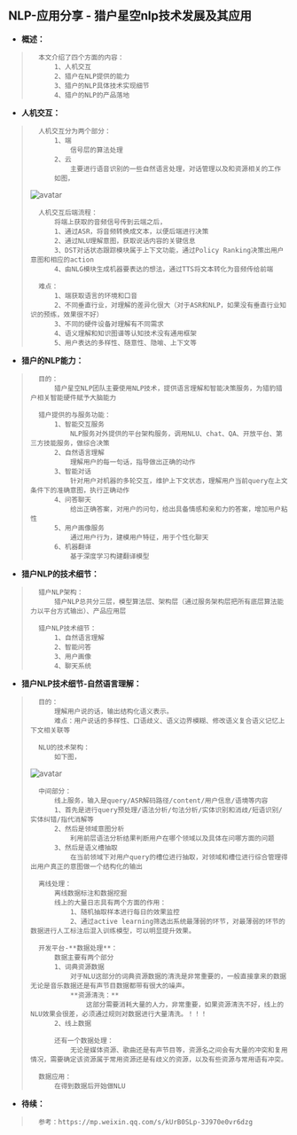 ## NLP-应用分享 - 猎户星空nlp技术发展及其应用
- **概述：**
>
>       本文介绍了四个方面的内容：
>           1、人机交互
>           2、猎户在NLP提供的能力
>           3、猎户的NLP具体技术实现细节
>           4、猎户的NLP的产品落地
>

- **人机交互：**
>
>       人机交互分为两个部分：
>           1、端
>               信号层的算法处理
>           2、云
>               主要进行语音识别的一些自然语言处理，对话管理以及和资源相关的工作
>           如图，
> ![avatar](https://github.com/nwaiting/wolf-ai/blob/master/wolf_others/pic/liehu_people_with_machine.jpg)
>
>       人机交互后端流程：
>           将端上获取的音频信号传到云端之后，
>           1、通过ASR，将音频转换成文本，以便后端进行决策
>           2、通过NLU理解意图，获取说话内容的关键信息
>           3、DST对话状态跟踪模块属于上下文功能，通过Policy Ranking决策出用户意图和相应的action
>           4、由NLG模块生成机器要表达的想法，通过TTS将文本转化为音频传给前端
>
>       难点：
>           1、端获取语言的环境和口音
>           2、不同垂直行业，对理解的差异化很大（对于ASR和NLP，如果没有垂直行业知识的预练，效果很不好）
>           3、不同的硬件设备对理解有不同需求
>           4、语义理解和知识图谱等认知技术没有通用框架
>           5、用户表达的多样性、随意性、隐喻、上下文等
>

- **猎户的NLP能力：**
>
>       目的：
>           猎户星空NLP团队主要使用NLP技术，提供语言理解和智能决策服务，为猎豹猎户相关智能硬件赋予大脑能力
>
>       猎户提供的与服务功能：
>           1、智能交互服务
>               NLP服务对外提供的平台架构服务，调用NLU、chat、QA、开放平台、第三方技能服务，做综合决策
>           2、自然语言理解
>               理解用户的每一句话，指导做出正确的动作
>           3、智能对话
>               针对用户对机器的多轮交互，维护上下文状态，理解用户当前query在上文条件下的准确意图，执行正确动作
>           4、问答聊天
>               给出正确答案，对用户的问句，给出具备情感和亲和力的答案，增加用户粘性
>           5、用户画像服务
>               通过用户行为，建模用户特征，用于个性化聊天
>           6、机器翻译
>               基于深度学习构建翻译模型
>

- **猎户NLP的技术细节：**
>
>       猎户NLP架构：
>           猎户NLP总共分三层，模型算法层、架构层（通过服务架构层把所有底层算法能力以平台方式输出）、产品应用层
>
>       猎户NLP技术细节：
>           1、自然语言理解
>           2、智能问答
>           3、用户画像
>           4、聊天系统
>

- **猎户NLP技术细节-自然语言理解：**
>
>       目的：
>           理解用户说的话，输出结构化语义表示。
>           难点：用户说话的多样性、口语歧义、语义边界模糊、修改语义复合语义记忆上下文相关联等
>
>       NLU的技术架构：
>           如下图，
> ![avatar](https://github.com/nwaiting/wolf-ai/blob/master/wolf_others/pic/liehu_NLU_architecture.jpg)
>
>       中间部分：
>           线上服务，输入是query/ASR解码路径/content/用户信息/语境等内容
>           1、首先是进行query预处理/语法分析/句法分析/实体识别和消歧/短语识别/实体纠错/指代消解等
>           2、然后是领域意图分析
>               利用前层语法分析结果判断用户在哪个领域以及具体在问哪方面的问题
>           3、然后是语义槽抽取
>               在当前领域下对用户query的槽位进行抽取，对领域和槽位进行综合管理得出用户真正的意图做一个结构化的输出
>
>       离线处理：
>           离线数据标注和数据挖掘
>           线上的大量日志具有两个方面的作用：
>               1、随机抽取样本进行每日的效果监控
>               2、通过active learning筛选出系统最薄弱的环节，对最薄弱的环节的数据进行人工标注后混入训练模型，可以明显提升效果。
>
>       开发平台-**数据处理**：
>           数据主要有两个部分
>           1、词典资源数据
>               对于NLU这部分的词典资源数据的清洗是非常重要的，一般直接拿来的数据无论是音乐数据还是有声节目数据都带有很大的噪声。
>               **资源清洗：**
>                   这部分需要消耗大量的人力，非常重要，如果资源清洗不好，线上的NLU效果会很差，必须通过规则对数据进行大量清洗。！！！
>           2、线上数据
>
>           还有一个数据处理：
>               无论是媒体资源、歌曲还是有声节目等，资源名之间会有大量的冲突和复用情况，需要确定该资源属于常用资源还是有歧义的资源，以及有些资源与常用语有冲突。
>
>       数据应用：
>           在得到数据后开始做NLU
>
>
>
>
>
>
>
>
>
>

- **待续：**
>       参考：https://mp.weixin.qq.com/s/kUrB0SLp-3J970e0vr6dzg
>
>
>
>
>
>
>
>
>
>
>
>
>
>
>
